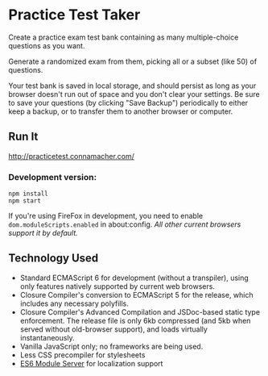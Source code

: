 # Practice Test Taker

Create a practice exam test bank containing as many multiple-choice questions as you want.

Generate a randomized exam from them, picking all or a subset (like 50) of questions.

Your test bank is saved in local storage, and should persist as long as your browser doesn't run out of space and you don't clear your settings. Be sure to save your questions (by clicking "Save Backup") periodically to either keep a backup, or to transfer them to another browser or computer.

## Run It

http://practicetest.connamacher.com/

### Development version:

    npm install
    npm start

If you're using FireFox in development, you need to enable `dom.moduleScripts.enabled` in about:config. _All other current browsers support it by default._

## Technology Used

 * Standard ECMAScript 6 for development (without a transpiler), using only features natively supported by current web browsers.
 * Closure Compiler's conversion to ECMAScript 5 for the release, which includes any necessary polyfills.
 * Closure Compiler's Advanced Compilation and JSDoc-based static type enforcement. The release file is only 6kb compressed (and 5kb when served without old-browser support), and loads virtually instantaneously.
 * Vanilla JavaScript only; no frameworks are being used.
 * Less CSS precompiler for stylesheets
 * [ES6 Module Server](https://github.com/rconnamacher/es6-module-server) for localization support